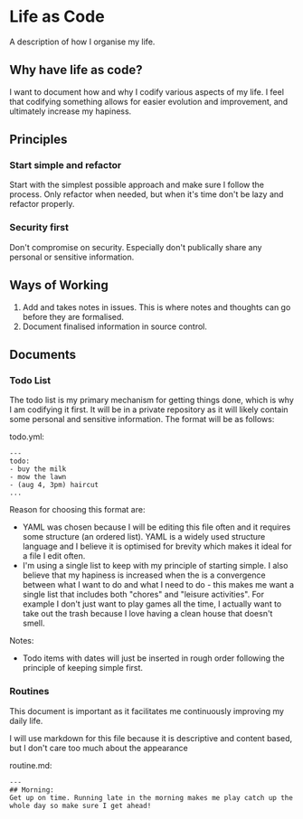 # Life as Code
A description of how I organise my life.

## Why have life as code?
I want to document how and why I codify various aspects of my life. I feel that codifying something allows for easier evolution and improvement, and ultimately increase my hapiness.

## Principles
### Start simple and refactor
Start with the simplest possible approach and make sure I follow the process. Only refactor when needed, but when it's time don't be lazy and refactor properly.

### Security first
Don't compromise on security. Especially don't publically share any personal or sensitive information.

## Ways of Working
1. Add and takes notes in issues. This is where notes and thoughts can go before they are formalised.
2. Document finalised information in source control.

## Documents
### Todo List
The todo list is my primary mechanism for getting things done, which is why I am codifying it first. It will be in a private repository as it will likely contain some personal and sensitive information. The format will be as follows:

todo.yml:
```
---
todo:
- buy the milk
- mow the lawn
- (aug 4, 3pm) haircut
...
```
Reason for choosing this format are:
- YAML was chosen because I will be editing this file often and it requires some structure (an ordered list). YAML is a widely used structure language and I believe it is optimised for brevity which makes it ideal for a file I edit often.
- I'm using a single list to keep with my principle of starting simple. I also believe that my hapiness is increased when the is a convergence between what I want to do and what I need to do - this makes me want a single list that includes both "chores" and "leisure activities". For example I don't just want to play games all the time, I actually want to take out the trash because I love having a clean house that doesn't smell.

Notes:
- Todo items with dates will just be inserted in rough order following the principle of keeping simple first.

### Routines
This document is important as it facilitates me continuously improving my daily life.

I will use markdown for this file because it is descriptive and content based, but I don't care too much about the appearance

routine.md:
```
---
## Morning:
Get up on time. Running late in the morning makes me play catch up the whole day so make sure I get ahead!
```
